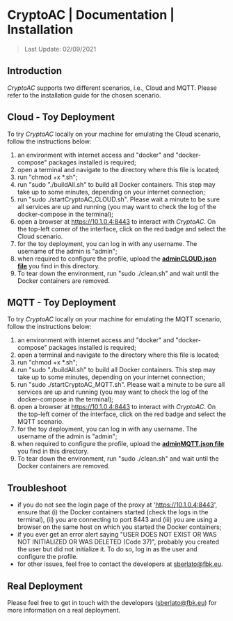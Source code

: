 # CryptoAC | Documentation | Installation

> Last Update: 02/09/2021


## Introduction

*CryptoAC* supports two different scenarios, i.e., Cloud and MQTT. Please refer to the installation guide for the chosen scenario.


## Cloud - Toy Deployment

To try *CryptoAC* locally on your machine for emulating the Cloud scenario, follow the instructions below:

1. an environment with internet access and "docker" and "docker-compose" packages installed is required;
2. open a terminal and navigate to the directory where this file is located;
3. run "chmod +x *.sh";
4. run "sudo "./buildAll.sh" to build all Docker containers. This step may take up to some minutes, depending on your internet connection;
5. run "sudo ./startCryptoAC_CLOUD.sh". Please wait a minute to be sure all services are up and running (you may want to check the log of the docker-compose in the terminal);
6. open a browser at https://10.1.0.4:8443 to interact with *CryptoAC*. On the top-left corner of the interface, click on the red badge and select the Cloud scenario. 
7. for the toy deployment, you can log in with any username. The username of the admin is "admin";
8. when required to configure the profile, upload the [**adminCLOUD.json file**](./adminCLOUD.json) you find in this directory.
9. To tear down the environment, run "sudo ./clean.sh" and wait until the Docker containers are removed.


## MQTT - Toy Deployment

To try *CryptoAC* locally on your machine for emulating the MQTT scenario, follow the instructions below:

1. an environment with internet access and "docker" and "docker-compose" packages installed is required;
2. open a terminal and navigate to the directory where this file is located;
3. run "chmod +x *.sh";
4. run "sudo "./buildAll.sh" to build all Docker containers. This step may take up to some minutes, depending on your internet connection;
5. run "sudo ./startCryptoAC_MQTT.sh". Please wait a minute to be sure all services are up and running (you may want to check the log of the docker-compose in the terminal);
6. open a browser at https://10.1.0.4:8443 to interact with *CryptoAC*. On the top-left corner of the interface, click on the red badge and select the MQTT scenario. 
7. for the toy deployment, you can log in with any username. The username of the admin is "admin";
8. when required to configure the profile, upload the [**adminMQTT.json file**](./adminMQTT.json) you find in this directory.
9. To tear down the environment, run "sudo ./clean.sh" and wait until the Docker containers are removed.


## Troubleshoot

* if you do not see the login page of the proxy at 'https://10.1.0.4:8443', ensure that (i) the Docker containers started (check the logs in the terminal), (ii) you are connecting to port 8443 and (iii) you are using a browser on the same host on which you started the Docker containers;
* if you ever get an error alert saying "USER DOES NOT EXIST OR WAS NOT INITIALIZED OR WAS DELETED (Code 37)", probably you created the user but did not initialize it. To do so, log in as the user and configure the profile.
* for other issues, feel free to contact the developers at sberlato@fbk.eu.


## Real Deployment

Please feel free to get in touch with the developers (sberlato@fbk.eu) for more information on a real deployment.